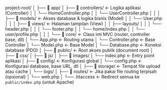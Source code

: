 project-root/
│
├── 📁 app/
│ ├── 📁 controllers/ ← Logika aplikasi (Controller)
│ │ └── HomeController.php
│ │ └── UserController.php
│ │
│ ├── 📁 models/ ← Akses database & logika bisnis (Model)
│ │ └── User.php
│ │
│ ├── 📁 views/ ← Halaman tampilan (View)
│ │ ├── layouts/
│ │ │ └── header.php
│ │ │ └── footer.php
│ │ └── home/index.php
│ │ └── user/profile.php
│ │
│ └── 📁 core/ ← Class inti MVC (router, controller base, dll)
│ └── App.php ← Routing utama
│ └── Controller.php ← Base Controller
│ └── Model.php ← Base Model
│ └── Database.php ← Koneksi database (PDO)
│
├── 📁 public/ ← Root akses publik (document root)
│ ├── 📁 css/
│ ├── 📁 js/
│ ├── 📁 images/
│ └── index.php ← Entry point aplikasi
│
├── 📁 config/ ← Konfigurasi global
│ └── config.php ← Konfigurasi database, base URL, dll
│
├── 📁 storage/ ← Tempat file upload atau cache
│ └── logs/
│
├── 📁 routes/ ← Jika pakai file routing terpisah (opsional)
│ └── web.php
│
└── .htaccess ← Redirect semua ke `public/index.php` (untuk Apache)
